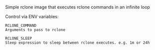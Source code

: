 Simple rclone image that executes rclone commands in an infinite loop

Control via ENV variables:

    RCLONE_COMMAND
    Arguments to pass to rclone

    RCLONE_SLEEP
    Sleep expression to sleep between rclone executes. e.g. 1m or 24h